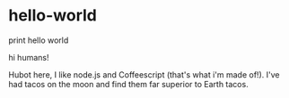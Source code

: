 # hello-world
print hello world

hi humans!

Hubot here, I like node.js and Coffeescript (that's what i'm made of!).
I've had tacos on the moon and find them far superior to Earth tacos.

